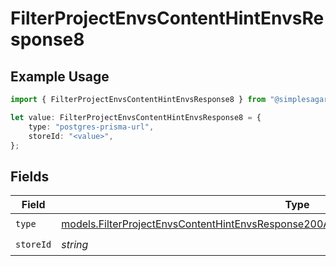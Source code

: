 # FilterProjectEnvsContentHintEnvsResponse8

## Example Usage

```typescript
import { FilterProjectEnvsContentHintEnvsResponse8 } from "@simplesagar/vercel/models/filterprojectenvsop.js";

let value: FilterProjectEnvsContentHintEnvsResponse8 = {
    type: "postgres-prisma-url",
    storeId: "<value>",
};
```

## Fields

| Field                                                                                                                                                                                    | Type                                                                                                                                                                                     | Required                                                                                                                                                                                 | Description                                                                                                                                                                              |
| ---------------------------------------------------------------------------------------------------------------------------------------------------------------------------------------- | ---------------------------------------------------------------------------------------------------------------------------------------------------------------------------------------- | ---------------------------------------------------------------------------------------------------------------------------------------------------------------------------------------- | ---------------------------------------------------------------------------------------------------------------------------------------------------------------------------------------- |
| `type`                                                                                                                                                                                   | [models.FilterProjectEnvsContentHintEnvsResponse200ApplicationJSONResponseBody3Envs8Type](../models/filterprojectenvscontenthintenvsresponse200applicationjsonresponsebody3envs8type.md) | :heavy_check_mark:                                                                                                                                                                       | N/A                                                                                                                                                                                      |
| `storeId`                                                                                                                                                                                | *string*                                                                                                                                                                                 | :heavy_check_mark:                                                                                                                                                                       | N/A                                                                                                                                                                                      |